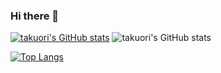 ### Hi there 👋

[![takuori's GitHub stats](https://github-readme-stats.vercel.app/api?username=takuori&theme=vue-yeblu&show_icons=true)](https://github.com/takuori/github-readme-stats)
![takuori's GitHub stats](https://github-readme-stats.vercel.app/api?username=takuori&hide=contribs,prs)

[![Top Langs](https://github-readme-stats.vercel.app/api/top-langs/?username=takuori&theme=vue-dark&show_icons=true&layout=compact)](https://github.com/mo-ri-regen/github-readme-stats)

<!--
**takuori/takuori** is a ✨ _special_ ✨ repository because its `README.md` (this file) appears on your GitHub profile.

Here are some ideas to get you started:

- 🔭 I’m currently working on ...
- 🌱 I’m currently learning ...
- 👯 I’m looking to collaborate on ...
- 🤔 I’m looking for help with ...
- 💬 Ask me about ...
- 📫 How to reach me: ...
- 😄 Pronouns: ...
- ⚡ Fun fact: ...
-->
